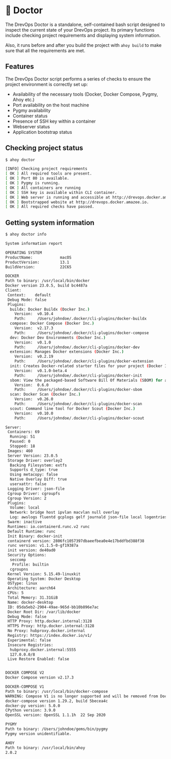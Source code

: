 # 🏥 Doctor

The DrevOps Doctor is a standalone, self-contained bash script designed to
inspect the current state of your DrevOps project. Its primary functions include
checking project requirements and displaying system information.

Also, it runs before and after you build the project with `ahoy build` to make
sure that all the requirements are met.

## Features

The DrevOps Doctor script performs a series of checks to ensure the project
environment is correctly set up:

- Availability of the necessary tools (Docker, Docker Compose, Pygmy, Ahoy etc.)
- Port availability on the host machine
- Pygmy availability
- Container status
- Presence of SSH key within a container
- Webserver status
- Application bootstrap status

## Checking project status

```bash
$ ahoy doctor

[INFO] Checking project requirements
[ OK ] All required tools are present.
[ OK ] Port 80 is available.
[ OK ] Pygmy is running.
[ OK ] All containers are running
[ OK ] SSH key is available within CLI container.
[ OK ] Web server is running and accessible at http://drevops.docker.amazee.io.
[ OK ] Bootstrapped website at http://drevops.docker.amazee.io.
[ OK ] All required checks have passed.
```

## Getting system information

```bash
$ ahoy doctor info

System information report

OPERATING SYSTEM
ProductName:            macOS
ProductVersion:         13.1
BuildVersion:           22C65

DOCKER
Path to binary: /usr/local/bin/docker
Docker version 23.0.5, build bc4487a
Client:
 Context:    default
 Debug Mode: false
 Plugins:
  buildx: Docker Buildx (Docker Inc.)
    Version:  v0.10.4
    Path:     /Users/johndoe/.docker/cli-plugins/docker-buildx
  compose: Docker Compose (Docker Inc.)
    Version:  v2.17.3
    Path:     /Users/johndoe/.docker/cli-plugins/docker-compose
  dev: Docker Dev Environments (Docker Inc.)
    Version:  v0.1.0
    Path:     /Users/johndoe/.docker/cli-plugins/docker-dev
  extension: Manages Docker extensions (Docker Inc.)
    Version:  v0.2.19
    Path:     /Users/johndoe/.docker/cli-plugins/docker-extension
  init: Creates Docker-related starter files for your project (Docker Inc.)
    Version:  v0.1.0-beta.4
    Path:     /Users/johndoe/.docker/cli-plugins/docker-init
  sbom: View the packaged-based Software Bill Of Materials (SBOM) for an image (Anchore Inc.)
    Version:  0.6.0
    Path:     /Users/johndoe/.docker/cli-plugins/docker-sbom
  scan: Docker Scan (Docker Inc.)
    Version:  v0.26.0
    Path:     /Users/johndoe/.docker/cli-plugins/docker-scan
  scout: Command line tool for Docker Scout (Docker Inc.)
    Version:  v0.10.0
    Path:     /Users/johndoe/.docker/cli-plugins/docker-scout

Server:
 Containers: 69
  Running: 51
  Paused: 0
  Stopped: 18
 Images: 460
 Server Version: 23.0.5
 Storage Driver: overlay2
  Backing Filesystem: extfs
  Supports d_type: true
  Using metacopy: false
  Native Overlay Diff: true
  userxattr: false
 Logging Driver: json-file
 Cgroup Driver: cgroupfs
 Cgroup Version: 2
 Plugins:
  Volume: local
  Network: bridge host ipvlan macvlan null overlay
  Log: awslogs fluentd gcplogs gelf journald json-file local logentries splunk syslog
 Swarm: inactive
 Runtimes: io.containerd.runc.v2 runc
 Default Runtime: runc
 Init Binary: docker-init
 containerd version: 2806fc1057397dbaeefbea0e4e17bddfbd388f38
 runc version: v1.1.5-0-gf19387a
 init version: de40ad0
 Security Options:
  seccomp
   Profile: builtin
  cgroupns
 Kernel Version: 5.15.49-linuxkit
 Operating System: Docker Desktop
 OSType: linux
 Architecture: aarch64
 CPUs: 5
 Total Memory: 31.31GiB
 Name: docker-desktop
 ID: 05da5eb2-2904-49ae-965d-bb10b896e7ac
 Docker Root Dir: /var/lib/docker
 Debug Mode: false
 HTTP Proxy: http.docker.internal:3128
 HTTPS Proxy: http.docker.internal:3128
 No Proxy: hubproxy.docker.internal
 Registry: https://index.docker.io/v1/
 Experimental: false
 Insecure Registries:
  hubproxy.docker.internal:5555
  127.0.0.0/8
 Live Restore Enabled: false


DOCKER COMPOSE V2
Docker Compose version v2.17.3

DOCKER-COMPOSE V1
Path to binary: /usr/local/bin/docker-compose
WARNING: Compose V1 is no longer supported and will be removed from Docker Desktop in an upcoming release. See https://docs.docker.com/go/compose-v1-eol/
docker-compose version 1.29.2, build 5becea4c
docker-py version: 5.0.0
CPython version: 3.9.0
OpenSSL version: OpenSSL 1.1.1h  22 Sep 2020

PYGMY
Path to binary: /Users/johndoe/gems/bin/pygmy
Pygmy version unidentifiable.

AHOY
Path to binary: /usr/local/bin/ahoy
2.0.2
```
